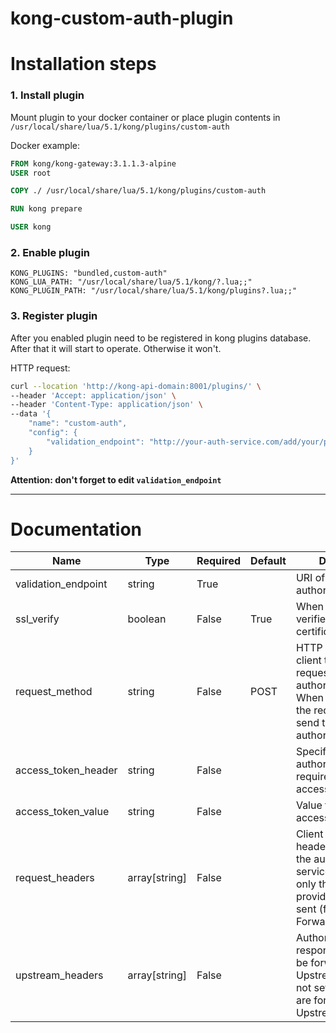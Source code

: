 # kong-custom-auth-plugin

# Installation steps
### 1. Install plugin

Mount plugin to your docker container or place plugin contents in `/usr/local/share/lua/5.1/kong/plugins/custom-auth`

Docker example:
```Dockerfile
FROM kong/kong-gateway:3.1.1.3-alpine
USER root

COPY ./ /usr/local/share/lua/5.1/kong/plugins/custom-auth

RUN kong prepare

USER kong
```

### 2. Enable plugin
```
KONG_PLUGINS: "bundled,custom-auth" 
KONG_LUA_PATH: "/usr/local/share/lua/5.1/kong/?.lua;;" 
KONG_PLUGIN_PATH: "/usr/local/share/lua/5.1/kong/plugins?.lua;;"
```

### 3. Register plugin 
After you enabled plugin need to be registered in kong plugins database. After that it will start to operate. 
Otherwise it won't.

HTTP request:
```bash 
curl --location 'http://kong-api-domain:8001/plugins/' \
--header 'Accept: application/json' \
--header 'Content-Type: application/json' \
--data '{
    "name": "custom-auth",
    "config": {
        "validation_endpoint": "http://your-auth-service.com/add/your/path",
    }
}'
```

**Attention: don't forget to edit `validation_endpoint`**  

---

# Documentation

| Name                | Type          | Required | Default | Description                                                                                                                                            |
| ------------------- | ------------- | -------- | ------- | ------------------------------------------------------------------------------------------------------------------------------------------------------ |
| validation_endpoint | string        | True     |         | URI of the authorization service.                                                                                                                      |
| ssl_verify          | boolean       | False    | True    | When set to true, verifies the SSL certificate.                                                                                                        |
| request_method      | string        | False    | POST    | HTTP method for a client to send requests to the authorization service. When set to POST the request body is send to the authorization service.        |
| access_token_header | string        | False    |         | Specify header If authorization service requires token to access it access                                                                             |
| access_token_value  | string        | False    |         | Value for access_token_header                                                                                                                          |
| request_headers     | array[string] | False    |         | Client request headers to be sent to the authorization service. If not set, only the headers provided by Kong are sent (for example, X-Forwarded-XXX). |
| upstream_headers    | array[string] | False    |         | Authorization service response headers to be forwarded to the Upstream service. If not set, no headers are forwarded to the Upstream service.          |
